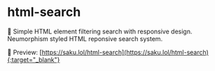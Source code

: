 # html-search
🔎 Simple HTML element filtering search with responsive design.
Neumorphism styled HTML reponsive search system.

🔗 Preview: [https://saku.lol/html-search](https://saku.lol/html-search){:target="_blank"}
